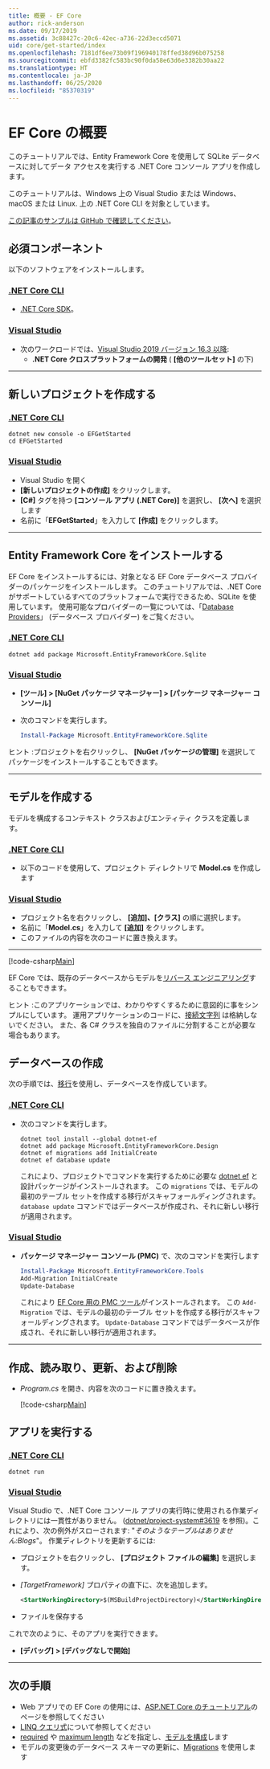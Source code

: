 ```yaml
---
title: 概要 - EF Core
author: rick-anderson
ms.date: 09/17/2019
ms.assetid: 3c88427c-20c6-42ec-a736-22d3eccd5071
uid: core/get-started/index
ms.openlocfilehash: 7181df6ee73b09f196940178ffed38d96b075258
ms.sourcegitcommit: ebfd3382fc583bc90f0da58e63d6e3382b30aa22
ms.translationtype: HT
ms.contentlocale: ja-JP
ms.lasthandoff: 06/25/2020
ms.locfileid: "85370319"
---
```

# <a name="getting-started-with-ef-core"></a>EF Core の概要

このチュートリアルでは、Entity Framework Core を使用して SQLite データベースに対してデータ アクセスを実行する .NET Core コンソール アプリを作成します。

このチュートリアルは、Windows 上の Visual Studio または Windows、macOS または Linux. 上の .NET Core CLI を対象としています。

[この記事のサンプルは GitHub で確認してください](https://github.com/dotnet/EntityFramework.Docs/tree/master/samples/core/GetStarted)。

## <a name="prerequisites"></a>必須コンポーネント

以下のソフトウェアをインストールします。

### <a name="net-core-cli"></a>[.NET Core CLI](#tab/netcore-cli)

* [.NET Core SDK](https://www.microsoft.com/net/download/core)。

### <a name="visual-studio"></a>[Visual Studio](#tab/visual-studio)

* 次のワークロードでは、[Visual Studio 2019 バージョン 16.3 以降](https://www.visualstudio.com/downloads/):
  * **.NET Core クロスプラットフォームの開発** ( **[他のツールセット]** の下)

---

## <a name="create-a-new-project"></a>新しいプロジェクトを作成する

### <a name="net-core-cli"></a>[.NET Core CLI](#tab/netcore-cli)

```dotnetcli
dotnet new console -o EFGetStarted
cd EFGetStarted
```

### <a name="visual-studio"></a>[Visual Studio](#tab/visual-studio)

* Visual Studio を開く
* **[新しいプロジェクトの作成]** をクリックします。
* **[C#]** タグを持つ **[コンソール アプリ (.NET Core)]** を選択し、 **[次へ]** を選択します
* 名前に「**EFGetStarted**」を入力して **[作成]** をクリックします。

---

## <a name="install-entity-framework-core"></a>Entity Framework Core をインストールする

EF Core をインストールするには、対象となる EF Core データベース プロバイダーのパッケージをインストールします。 このチュートリアルでは、.NET Core がサポートしているすべてのプラットフォームで実行できるため、SQLite を使用しています。 使用可能なプロバイダーの一覧については、「[Database Providers](../providers/index.md)」 (データベース プロバイダー) をご覧ください。

### <a name="net-core-cli"></a>[.NET Core CLI](#tab/netcore-cli)

```dotnetcli
dotnet add package Microsoft.EntityFrameworkCore.Sqlite
```

### <a name="visual-studio"></a>[Visual Studio](#tab/visual-studio)

* **[ツール] > [NuGet パッケージ マネージャー] > [パッケージ マネージャー コンソール]**
* 次のコマンドを実行します。

  ``` PowerShell
  Install-Package Microsoft.EntityFrameworkCore.Sqlite
  ```

ヒント :プロジェクトを右クリックし、 **[NuGet パッケージの管理]** を選択してパッケージをインストールすることもできます。

---

## <a name="create-the-model"></a>モデルを作成する

モデルを構成するコンテキスト クラスおよびエンティティ クラスを定義します。

### <a name="net-core-cli"></a>[.NET Core CLI](#tab/netcore-cli)

* 以下のコードを使用して、プロジェクト ディレクトリで **Model.cs** を作成します

### <a name="visual-studio"></a>[Visual Studio](#tab/visual-studio)

* プロジェクト名を右クリックし、 **[追加]、[クラス]** の順に選択します。
* 名前に「**Model.cs**」を入力して **[追加]** をクリックします。
* このファイルの内容を次のコードに置き換えます。

---

[!code-csharp[Main](../../../samples/core/GetStarted/Model.cs)]

EF Core では、既存のデータベースからモデルを[リバース エンジニアリング](../managing-schemas/scaffolding.md)することもできます。

ヒント :このアプリケーションでは、わかりやすくするために意図的に事をシンプルにしています。 運用アプリケーションのコードに、[接続文字列](../miscellaneous/connection-strings.md) は格納しないでください。 また、各 C# クラスを独自のファイルに分割することが必要な場合もあります。

## <a name="create-the-database"></a>データベースの作成

次の手順では、[移行](xref:core/managing-schemas/migrations/index)を使用し、データベースを作成しています。

### <a name="net-core-cli"></a>[.NET Core CLI](#tab/netcore-cli)

* 次のコマンドを実行します。

  ```dotnetcli
  dotnet tool install --global dotnet-ef
  dotnet add package Microsoft.EntityFrameworkCore.Design
  dotnet ef migrations add InitialCreate
  dotnet ef database update
  ```

  これにより、プロジェクトでコマンドを実行するために必要な [dotnet ef](../miscellaneous/cli/dotnet.md) と設計パッケージがインストールされます。 この `migrations` では、モデルの最初のテーブル セットを作成する移行がスキャフォールディングされます。 `database update` コマンドではデータベースが作成され、それに新しい移行が適用されます。

### <a name="visual-studio"></a>[Visual Studio](#tab/visual-studio)

* **パッケージ マネージャー コンソール (PMC)** で、次のコマンドを実行します

  ``` PowerShell
  Install-Package Microsoft.EntityFrameworkCore.Tools
  Add-Migration InitialCreate
  Update-Database
  ```

  これにより [EF Core 用の PMC ツール](../miscellaneous/cli/powershell.md)がインストールされます。 この `Add-Migration` では、モデルの最初のテーブル セットを作成する移行がスキャフォールディングされます。 `Update-Database` コマンドではデータベースが作成され、それに新しい移行が適用されます。

---

## <a name="create-read-update--delete"></a>作成、読み取り、更新、および削除

* *Program.cs* を開き、内容を次のコードに置き換えます。

  [!code-csharp[Main](../../../samples/core/GetStarted/Program.cs)]

## <a name="run-the-app"></a>アプリを実行する

### <a name="net-core-cli"></a>[.NET Core CLI](#tab/netcore-cli)

```dotnetcli
dotnet run
```

### <a name="visual-studio"></a>[Visual Studio](#tab/visual-studio)

Visual Studio で、.NET Core コンソール アプリの実行時に使用される作業ディレクトリには一貫性がありません。 ([dotnet/project-system#3619](https://github.com/dotnet/project-system/issues/3619) を参照)。これにより、次の例外がスローされます: "*そのようなテーブルはありません:Blogs*"。 作業ディレクトリを更新するには:

* プロジェクトを右クリックし、 **[プロジェクト ファイルの編集]** を選択します。
* *[TargetFramework]* プロパティの直下に、次を追加します。

  ``` XML
  <StartWorkingDirectory>$(MSBuildProjectDirectory)</StartWorkingDirectory>
  ```

* ファイルを保存する

これで次のように、そのアプリを実行できます。

* **[デバッグ] > [デバッグなしで開始]**

---

## <a name="next-steps"></a>次の手順

* Web アプリでの EF Core の使用には、[ASP.NET Core のチュートリアル](/aspnet/core/data/ef-rp/intro)のページを参照してください
* [LINQ クエリ式](/dotnet/csharp/programming-guide/concepts/linq/basic-linq-query-operations)について参照してください
* [required](xref:core/modeling/entity-properties#required-and-optional-properties) や [maximum length](xref:core/modeling/entity-properties#maximum-length) などを指定し、[モデルを構成](xref:core/modeling/index)します
* モデルの変更後のデータベース スキーマの更新に、[Migrations](xref:core/managing-schemas/migrations/index) を使用します
